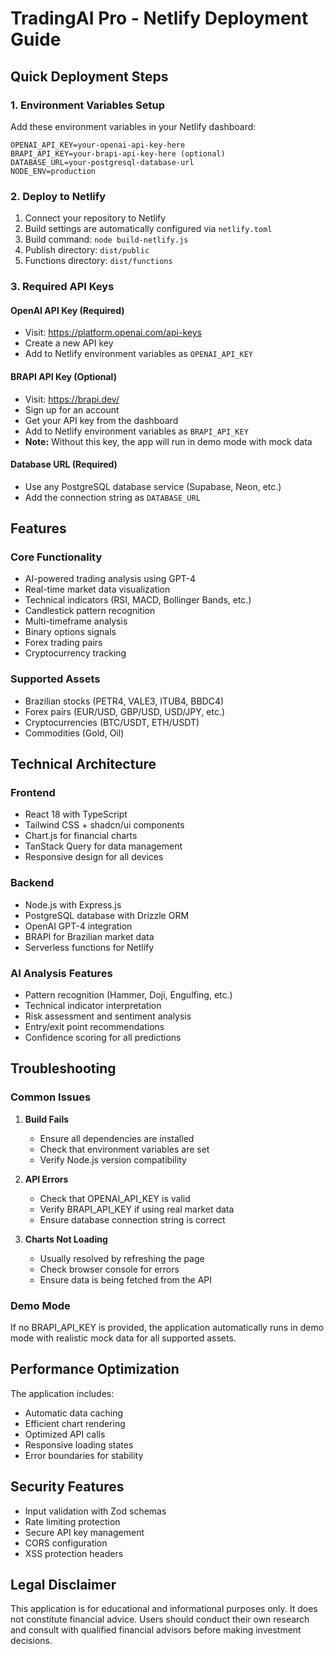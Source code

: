 # TradingAI Pro - Netlify Deployment Guide

## Quick Deployment Steps

### 1. Environment Variables Setup
Add these environment variables in your Netlify dashboard:

```
OPENAI_API_KEY=your-openai-api-key-here
BRAPI_API_KEY=your-brapi-api-key-here (optional)
DATABASE_URL=your-postgresql-database-url
NODE_ENV=production
```

### 2. Deploy to Netlify
1. Connect your repository to Netlify
2. Build settings are automatically configured via `netlify.toml`
3. Build command: `node build-netlify.js`
4. Publish directory: `dist/public`
5. Functions directory: `dist/functions`

### 3. Required API Keys

#### OpenAI API Key (Required)
- Visit: https://platform.openai.com/api-keys
- Create a new API key
- Add to Netlify environment variables as `OPENAI_API_KEY`

#### BRAPI API Key (Optional)
- Visit: https://brapi.dev/
- Sign up for an account
- Get your API key from the dashboard
- Add to Netlify environment variables as `BRAPI_API_KEY`
- **Note:** Without this key, the app will run in demo mode with mock data

#### Database URL (Required)
- Use any PostgreSQL database service (Supabase, Neon, etc.)
- Add the connection string as `DATABASE_URL`

## Features

### Core Functionality
- AI-powered trading analysis using GPT-4
- Real-time market data visualization
- Technical indicators (RSI, MACD, Bollinger Bands, etc.)
- Candlestick pattern recognition
- Multi-timeframe analysis
- Binary options signals
- Forex trading pairs
- Cryptocurrency tracking

### Supported Assets
- Brazilian stocks (PETR4, VALE3, ITUB4, BBDC4)
- Forex pairs (EUR/USD, GBP/USD, USD/JPY, etc.)
- Cryptocurrencies (BTC/USDT, ETH/USDT)
- Commodities (Gold, Oil)

## Technical Architecture

### Frontend
- React 18 with TypeScript
- Tailwind CSS + shadcn/ui components
- Chart.js for financial charts
- TanStack Query for data management
- Responsive design for all devices

### Backend
- Node.js with Express.js
- PostgreSQL database with Drizzle ORM
- OpenAI GPT-4 integration
- BRAPI for Brazilian market data
- Serverless functions for Netlify

### AI Analysis Features
- Pattern recognition (Hammer, Doji, Engulfing, etc.)
- Technical indicator interpretation
- Risk assessment and sentiment analysis
- Entry/exit point recommendations
- Confidence scoring for all predictions

## Troubleshooting

### Common Issues

1. **Build Fails**
   - Ensure all dependencies are installed
   - Check that environment variables are set
   - Verify Node.js version compatibility

2. **API Errors**
   - Check that OPENAI_API_KEY is valid
   - Verify BRAPI_API_KEY if using real market data
   - Ensure database connection string is correct

3. **Charts Not Loading**
   - Usually resolved by refreshing the page
   - Check browser console for errors
   - Ensure data is being fetched from the API

### Demo Mode
If no BRAPI_API_KEY is provided, the application automatically runs in demo mode with realistic mock data for all supported assets.

## Performance Optimization

The application includes:
- Automatic data caching
- Efficient chart rendering
- Optimized API calls
- Responsive loading states
- Error boundaries for stability

## Security Features

- Input validation with Zod schemas
- Rate limiting protection
- Secure API key management
- CORS configuration
- XSS protection headers

## Legal Disclaimer

This application is for educational and informational purposes only. It does not constitute financial advice. Users should conduct their own research and consult with qualified financial advisors before making investment decisions.